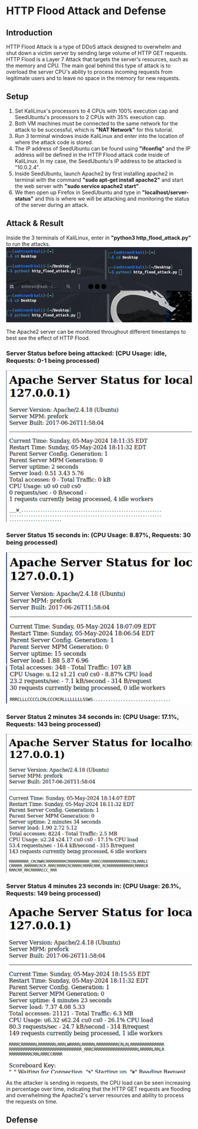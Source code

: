 # HTTP Flood Attack and Defense
## Introduction
HTTP Flood Attack is a type of DDoS attack designed to overwhelm and shut down a victim server by sending large volume of HTTP GET requests. HTTP Flood is a Layer 7 Attack that targets the server's resources, such as the memory and CPU. The main goal behind this type of attack is to overload the server CPU's ability to process incoming requests from legitimate users and to leave no space in the memory for new requests. 

## Setup
1. Set KaliLinux's processors to 4 CPUs with 100% execution cap and SeedUbuntu's processors to 2 CPUs with 35% execution cap.
2. Both VM machines must be connected to the same network for the attack to be successful, which is **"NAT Network"** for this tutorial. 
3. Run 3 terminal windows inside KaliLinux and enter into the location of where the attack code is stored.
4. The IP address of SeedUbuntu can be found using **"ifconfiq"** and the IP address will be defined in the HTTP Flood attack code inside of KaliLinux. In my case, the SeedUbuntu's IP address to be attacked is "10.0.2.4".
5. Inside SeedUbuntu, launch Apache2 by first installing apache2 in terminal with the command **"sudo apt-get install apache2"** and start the web server with **"sudo service apache2 start"**.
6. We then open up Firefox in SeedUbuntu and type in **"localhost/server-status"** and this is where we will be attacking and monitoring the status of the server during an attack.

## Attack & Result
Inside the 3 terminals of KaliLinux, enter in **"python3 http_flood_attack.py"** to run the attacks.
<img src="https://raw.githubusercontent.com/MrKarkeys/CS166Proj/main/HTTP%20FLOOD%20ATTACK/KaliLinux_Terminal.png">

The Apache2 server can be monitored throughout different timestamps to best see the effect of HTTP Flood.

### Server Status before being attacked: (CPU Usage: idle, Requests: 0-1 being processed)
<img src="https://raw.githubusercontent.com/MrKarkeys/CS166Proj/main/HTTP%20FLOOD%20ATTACK/Before_Attack.png"> 

### Server Status 15 seconds in: (CPU Usage: 8.87%, Requests: 30 being processed)
<img src="https://raw.githubusercontent.com/MrKarkeys/CS166Proj/main/HTTP%20FLOOD%20ATTACK/Start_of_Attack.png">

### Server Status 2 minutes 34 seconds in: (CPU Usage: 17.1%, Requests: 143 being processed)
<img src="https://raw.githubusercontent.com/MrKarkeys/CS166Proj/main/HTTP%20FLOOD%20ATTACK/Mid_Attack.png">

### Server Status 4 minutes 23 seconds in: (CPU Usage: 26.1%, Requests: 149 being processed)
<img src="https://raw.githubusercontent.com/MrKarkeys/CS166Proj/main/HTTP%20FLOOD%20ATTACK/End_of_Attack.png">

As the attacker is sending in requests, the CPU load can be seen increasing in percentage over time, indicating that the HTTP GET requests are flooding and overwhelming the Apache2's server resources and ability to process the requests on time. 

## Defense

